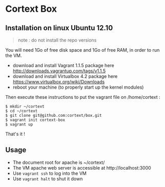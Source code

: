 Cortext Box
===========

Installation on linux Ubuntu 12.10
----------------------------------

> note : do not install the repo versions

You will need 1Go of free disk space and 1Go of free RAM, in order to run the VM.

   * download and install Vagrant 1.1.5 package here http://downloads.vagrantup.com/tags/v1.1.5
   * download and install Virtualbox 4.2 package here https://www.virtualbox.org/wiki/Downloads
   * reboot your machine (to properly start up the kernel modules)

Then execute these instructions to put the vagrant file on /home/cortext  :

    $ mkdir ~/cortext
    $ cd ~/cortext
    $ git clone git@github.com:cortext/box.git 
    $ vagrant init cortext-box 
    $ vagrant up

That's it !

Usage
-----
  * The document root for apache is  ~/cortext/
  * The VM apache web server is accessible at http://localhost:3000
  * Use `vagrant ssh` to log into the VM
  * Use `vagrant halt` to shut it down

